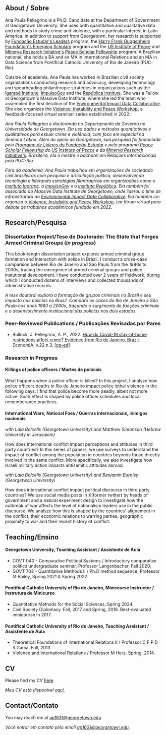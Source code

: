 ## About / Sobre

Ana Paula Pellegrino is a Ph.D. Candidate at the Department of Government at Georgetown University. She uses both quantitative and qualitative data and methods to study crime and violence, with a particular interest in Latin America. In addition to support from Georgetown, her research is supported by [Fundação Estudar's Leaders](https://www.estudar.org.br/) program, the [Harry Frank Guggenheim Foundation's Emerging Scholars](https://www.hfg.org/2023-emerging-scholars/) program and the [US Institute of Peace](www.usip.org) and [Minerva Research Initiative's](https://minerva.defense.gov/) [Peace Scholar Fellowship](https://www.usip.org/grants-fellowships/fellowships/peace-scholar-fellowship-program) program. A Brazilian national, she holds a BA and an MA in International Relations and an MA in Data Science from Pontifical Catholic University of Rio de Janeiro (PUC-Rio).

Outside of academia, Ana Paula has worked in Brazilian civil society organizations conducting research and advocacy, developing technology and spearheading philanthropic strategies in organizations such as the [Igarapé Institute](https://igarape.org.br/), [ImpulsoGov](https://www.impulsogov.org/) and the [República Institute](https://republica.org/). She was a Fellow at Georgetown's Massive Data Institute, where she led the team who assembled the first iteration of the [Environmental Impact Data Collaborative](https://redivis.com/EIDC). She also organizes the [Violence, Instability and Peace Workshop](https://vip-workshop.github.io/), a feedback-focused virtual seminar series established in 2022.


_Ana Paula Pellegrino é doutoranda no Departamento de Governo na Universidade de Georgetown. Ela usa dados e métodos quantitativos e qualitativos para estuar crime e violência, com foco em especial na América Latina. Além do apoio de Georgetown, sua pesquisa foi financiada pelo [Programa de Líderes da Fundação Estudar](https://www.estudar.org.br/) e pelo programa [Peace Scholar Fellowship](https://www.usip.org/grants-fellowships/fellowships/peace-scholar-fellowship-program) do [US Institute of Peace](www.usip.org) e da [Minerva Research Initiative's](https://minerva.defense.gov/). Brasileira, ela é mestre e bacharel em Relações Internacionais pela PUC-Rio._

_Fora da academia, Ana Paula trabalhou em organizações de sociedade civil brasileiras com pesquisa e articulação política, desenvolvendo tecnologia e liderando estratégias filantrópicas em organizações como o [Instituto Igarapé](https://igarape.org.br/), a [ImpulsoGov](https://www.impulsogov.org/) e o [Instituto República](https://republica.org/). Ela também foi associada ao Massive Data Institute de Georgetown, onde liderou o time de infraestrutura do [Environmental Impact Data Collaborative](https://redivis.com/EIDC). Ela também co-organiza o [Violence, Instability and Peace Workshop](https://vip-workshop.github.io/), um fórum virtual para debate de trabalhos acadêmicos fundado em 2022._

## Research/Pesquisa

### Dissertation Project/Tese de Doutorado: The State that Forges Armed Criminal Groups (*in progress*)

This book-length dissertation project explores armed criminal group formation and interaction with police in Brazil. I conduct a cross-case comparison between Rio de Janeiro and São Paulo from the 1980s to 2000s, tracing the emergence of armed criminal groups and police instutional development. I have conducted over 2 years of fieldwork, during which I conducted dozens of interviews and collected thousands of administrative records. 

_A tese doutoral explora a formação de grupos criminais no Brasil e seu impacto nas polícias no Brasil. Comparo os casos do Rio de Janeiro e São Paulo nos anos 1980 a 2000s, traçando o surgimento de facções criminais e o desenvolvimento institucional das polícias nos dois estados._

### Peer-Reviewed Publications / Publicações Revisadas por Pares

- Bullock, J. Pellegrino, A. P., 2022. [How do Covid-19 stay-at-home restrictions affect crime? Evidence from Rio de Janeiro, Brazil](https://www.sciencedirect.com/science/article/pii/S1517758021000175). EconomiA, v.22 n.3.
[[op-ed](https://pp.nexojornal.com.br/opiniao/2022/Li%C3%A7%C3%B5es-pand%C3%AAmicas-para-pol%C3%ADticas-de-seguran%C3%A7a-p%C3%BAblica-efetivas)]

### Research in Progress

#### Killings of police officers / Mortes de policiais

What happens when a police officer is killed? In this project, I analyze how police officers deaths in Rio de Janeiro impact police lethal violence in the following days. I find that police become more deadly, albeit not more active. Such effect is shaped by police officer schedules and local rememberance practices.

#### International Wars, National Foes / Guerras internacionais, inimigos nacionais

_with Laia Balcells (Georgetown University) and Matthew Simonson (Hebrew University in Jerusalem)_

How does international conflict impact perceptions and attitudes in third party countries? In this series of papers, we use surveys to understand the impact of conflict among the population in countries beyonds those directly involved in the same conflict. More specifically, we also investigate how Israeli military action impacts antisemitic attitudes abroad.

_with Laia Balcells (Georgetown University) and Benjamin Burnley (Georgetwon University)_

How does international conflict impact political discourse in third party countries? We use social media posts in X(former twitter) by heads of government and a natural experiment design to investigate how the outbreak of war affects the level of nationalism leaders use in the public discourse. We analyze how this is shaped by the countries' alignement in the conflict, their economic relations to warring parties, geographic proximity to war and their recent history of conflict.

## Teaching/Ensino

#### Georgetown University, Teaching Assistant / Assistente de Aula
- GOVT 040 - Comparative Political Systems / Introductory comparative politics undergraduate seminar, Professor Langenbacher, Fall 2020;
- GOVT 702 - Quantitative Methods II / Ph.D method sequence, Professor M Bailey, Spring 2021 & Spring 2022.

#### Pontifical Catholic University of Rio de Janeiro, Minicourse Instructor / Instrutura de Minicurso
- Quantitative Methods for the Social Sciences, Spring 2024.
- Civil Society Diplomacy. Fall, 2017 and Spring, 2018. Best-evaluated minicourse in 2017.

#### Pontifical Catholic University of Rio de Janeiro, Teaching Assistant / Assistente de Aula
- Theoretical Foundations of International Relations II / Professor C F P D S Gama. Fall, 2013
- Violence and International Relations / Professor M Herz. Spring, 2014.


## CV

Please find my CV [here](https://drive.google.com/file/d/1Dux7VoeAapB7Ek3BmAwYR_8IwE5iA2zW/view?usp=sharing).

_Meu CV está disponível [aqui](https://drive.google.com/file/d/1Dux7VoeAapB7Ek3BmAwYR_8IwE5iA2zW/view?usp=sharing)._


## Contact/Contato

You may reach me at <a href="mailto:ap1631@georgetown.edu">ap1631@georgetown.edu</a>.

_Você entrar em contato pelo email <a href="mailto:ap1631@georgetown.edu">ap1631@georgetown.edu</a>._
